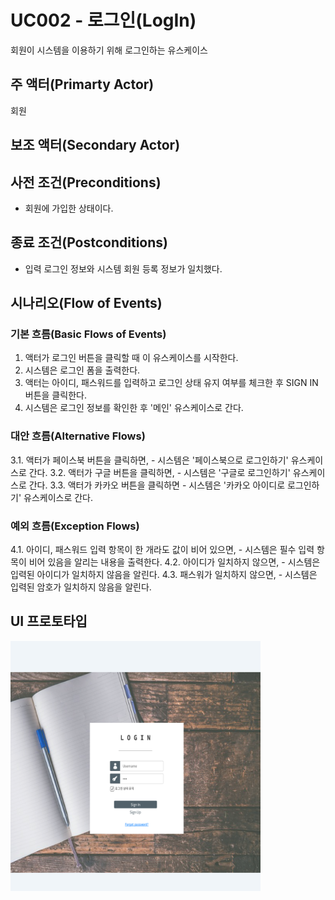 # UC002 - 로그인(LogIn)
회원이 시스템을 이용하기 위해 로그인하는 유스케이스

## 주 액터(Primarty Actor)
회원

## 보조 액터(Secondary Actor)

## 사전 조건(Preconditions)
- 회원에 가입한 상태이다. 

## 종료 조건(Postconditions)
- 입력 로그인 정보와 시스템 회원 등록 정보가 일치했다. 

## 시나리오(Flow of Events)

### 기본 흐름(Basic Flows of Events)
1. 액터가 로그인 버튼을 클릭할 때 이 유스케이스를 시작한다.
2. 시스템은 로그인 폼을 출력한다.
3. 액터는 아이디, 패스워드를 입력하고 로그인 상태 유지 여부를 체크한 후 SIGN IN 버튼을 클릭한다.
4. 시스템은 로그인 정보를 확인한 후 '메인' 유스케이스로 간다.

### 대안 흐름(Alternative Flows)
3.1. 액터가 페이스북 버튼을 클릭하면,
    - 시스템은 '페이스북으로 로그인하기' 유스케이스로 간다.
3.2. 액터가 구글 버튼을 클릭하면,
    - 시스템은 '구글로 로그인하기' 유스케이스로 간다.
3.3. 액터가 카카오 버튼을 클릭하면
    - 시스템은 '카카오 아이디로 로그인하기' 유스케이스로 간다.

### 예외 흐름(Exception Flows)
4.1. 아이디, 패스워드 입력 항목이 한 개라도 값이 비어 있으면,
    - 시스템은 필수 입력 항목이 비어 있음을 알리는 내용을 출력한다.
4.2. 아이디가 일치하지 않으면,
    - 시스템은 입력된 아이디가 일치하지 않음을 알린다.
4.3. 패스워가 일치하지 않으면,
    - 시스템은 입력된 암호가 일치하지 않음을 알린다.

## UI 프로토타입
<img src="./images/login.png" width="400" height="400">



